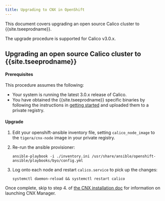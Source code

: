 ```yaml
---
title: Upgrading to CNX in OpenShift
---
```


This document covers upgrading an open source Calico cluster to {{site.tseeprodname}}.

The upgrade procedure is supported for Calico v3.0.x.

## Upgrading an open source Calico cluster to {{site.tseeprodname}}

#### Prerequisites

This procedure assumes the following:

- Your system is running the latest 3.0.x release of Calico.
- You have obtained the {{site.tseeprodname}} specific binaries by following the instructions in [getting started]({{site.baseurl}}/{{page.version}}/getting-started/) and uploaded them to a private registry.

#### Upgrade

1. Edit your openshift-ansible inventory file, setting `calico_node_image`
   to the `tigera/cnx-node` image in your private registry.

2. Re-run the ansible provisioner:

       ansible-playbook -i ./inventory.ini /usr/share/ansible/openshift-ansible/playbooks/byo/config.yml

3. Log onto each node and restart `calico.service` to pick up the changes:

       systemctl daemon-reload && systemctl restart calico

Once complete, skip to step 4. of [the CNX installation doc](cnx/installation) for information on launching CNX Manager.
